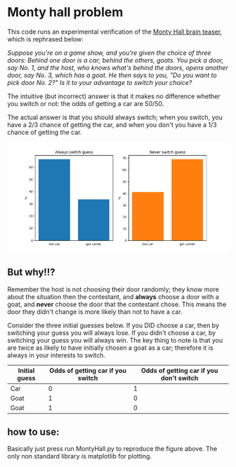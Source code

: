 # Monty hall problem

This code runs an experimental verification of the [Monty Hall brain teaser](https://en.wikipedia.org/wiki/Monty_Hall_problem), which is rephrased below:

*Suppose you're on a game show, and you're given the choice of three  doors: Behind one door is a car; behind the others, goats. You pick a  door, say No. 1, and the host, who knows what's behind the doors, opens  another door, say No. 3, which has a goat. He then says to you, "Do you  want to pick door No. 2?" Is it to your advantage to switch your choice?*

The intuitive (but incorrect) answer is that it makes no difference whether you switch or not: the odds of getting a car are 50/50.

The actual answer is that you should always switch; when you switch, you have a 2/3 chance of getting the car, and when you don't you have a 1/3 chance of getting the car.

![](Result.png)



## But why!!?

Remember the host is not choosing their door randomly; they know more about the situation then the contestant, and **always** choose a door with a goat, and **never** choose the door that the contestant chose. This means the door they didn't change is more likely than not to have a car.

Consider the three initial guesses below. If you DID choose a car, then by switching your guess you will always lose. If you didn't choose a car, by switching your guess you will always win. The key thing to note is that you are twice as likely to have initially chosen a goat as a car; therefore it is always in your interests to switch.

| Initial guess | Odds of getting car if you switch | Odds of getting car if you don't switch |
| ------------- | --------------------------------- | --------------------------------------- |
| Car           | 0                                 | 1                                       |
| Goat          | 1                                 | 0                                       |
| Goat          | 1                                 | 0                                       |

## how to use:

Basically just press run MontyHall.py to reproduce the figure above. The only non standard library is matplotlib for plotting. 





